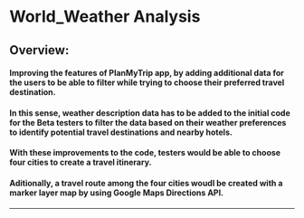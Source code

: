 # World_Weather Analysis

## Overview:

#### Improving the features of PlanMyTrip app, by adding additional data for the users to be able to filter while trying to choose their preferred travel destination.
#### In this sense, weather description data has to be added to the initial code for the Beta testers to filter the data based on their weather preferences to identify potential travel destinations and nearby hotels. 
#### With these improvements to the code, testers would be able to choose four cities to create a travel itinerary. 
#### Aditionally, a travel route among the four cities woudl be created with a marker layer map by using Google Maps Directions API. 

---

